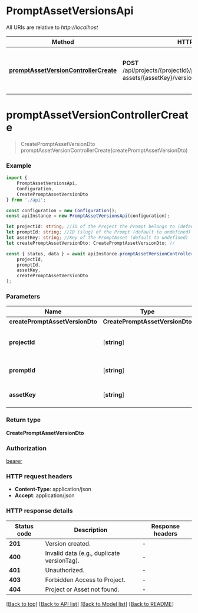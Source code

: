 # PromptAssetVersionsApi

All URIs are relative to *http://localhost*

|Method | HTTP request | Description|
|------------- | ------------- | -------------|
|[**promptAssetVersionControllerCreate**](#promptassetversioncontrollercreate) | **POST** /api/projects/{projectId}/prompts/{promptId}/prompt-assets/{assetKey}/versions | Create a new version for a specific prompt asset|

# **promptAssetVersionControllerCreate**
> CreatePromptAssetVersionDto promptAssetVersionControllerCreate(createPromptAssetVersionDto)


### Example

```typescript
import {
    PromptAssetVersionsApi,
    Configuration,
    CreatePromptAssetVersionDto
} from './api';

const configuration = new Configuration();
const apiInstance = new PromptAssetVersionsApi(configuration);

let projectId: string; //ID of the Project the Prompt belongs to (default to undefined)
let promptId: string; //ID (slug) of the Prompt (default to undefined)
let assetKey: string; //Key of the PromptAsset (default to undefined)
let createPromptAssetVersionDto: CreatePromptAssetVersionDto; //

const { status, data } = await apiInstance.promptAssetVersionControllerCreate(
    projectId,
    promptId,
    assetKey,
    createPromptAssetVersionDto
);
```

### Parameters

|Name | Type | Description  | Notes|
|------------- | ------------- | ------------- | -------------|
| **createPromptAssetVersionDto** | **CreatePromptAssetVersionDto**|  | |
| **projectId** | [**string**] | ID of the Project the Prompt belongs to | defaults to undefined|
| **promptId** | [**string**] | ID (slug) of the Prompt | defaults to undefined|
| **assetKey** | [**string**] | Key of the PromptAsset | defaults to undefined|


### Return type

**CreatePromptAssetVersionDto**

### Authorization

[bearer](../README.md#bearer)

### HTTP request headers

 - **Content-Type**: application/json
 - **Accept**: application/json


### HTTP response details
| Status code | Description | Response headers |
|-------------|-------------|------------------|
|**201** | Version created. |  -  |
|**400** | Invalid data (e.g., duplicate versionTag). |  -  |
|**401** | Unauthorized. |  -  |
|**403** | Forbidden Access to Project. |  -  |
|**404** | Project or Asset not found. |  -  |

[[Back to top]](#) [[Back to API list]](../README.md#documentation-for-api-endpoints) [[Back to Model list]](../README.md#documentation-for-models) [[Back to README]](../README.md)

